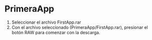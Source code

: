 # PrimeraApp
1. Seleccionar el archivo FirstApp.rar
2. Con el archivo seleccionado (PrimeraApp/FirstApp.rar), presionar el botón RAW para comenzar con la descarga.
